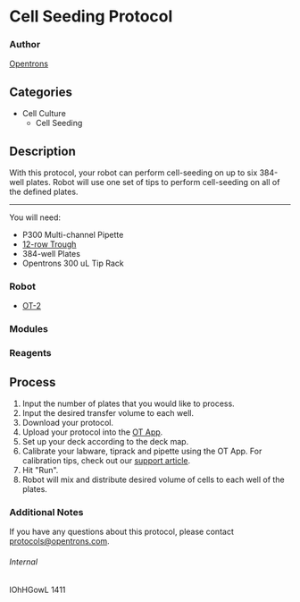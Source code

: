 # Cell Seeding Protocol

### Author
[Opentrons](http://www.opentrons.com/)

## Categories
* Cell Culture
    * Cell Seeding

## Description
With this protocol, your robot can perform cell-seeding on up to six 384-well plates. Robot will use one set of tips to perform cell-seeding on all of the defined plates.

---

You will need:
* P300 Multi-channel Pipette
* [12-row Trough](https://www.usascientific.com/12-channel-automation-reservoir.aspx)
* 384-well Plates
* Opentrons 300 uL Tip Rack

### Robot
* [OT-2](https://opentrons.com/ot-2)

### Modules

### Reagents

## Process
1. Input the number of plates that you would like to process.
2. Input the desired transfer volume to each well.
3. Download your protocol.
4. Upload your protocol into the [OT App](https://opentrons.com/ot-app).
5. Set up your deck according to the deck map.
6. Calibrate your labware, tiprack and pipette using the OT App. For calibration tips, check out our [support article](https://support.opentrons.com/ot-2/getting-started-software-setup/deck-calibration).
7. Hit "Run".
8. Robot will mix and distribute desired volume of cells to each well of the plates.

### Additional Notes
If you have any questions about this protocol, please contact protocols@opentrons.com.

###### Internal
lOhHGowL
1411
